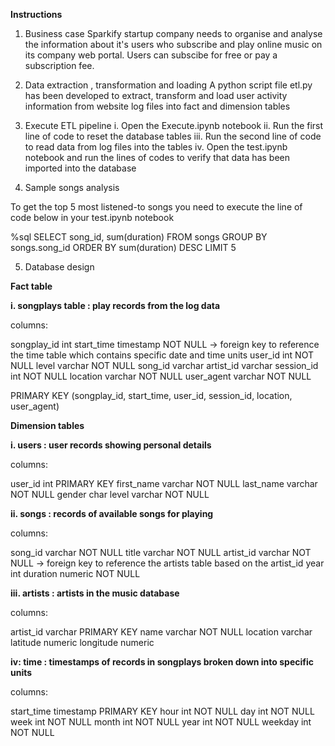 **Instructions**

1. Business case
Sparkify startup company  needs to organise and analyse the information about it's users who subscribe and play online music on its company web portal. Users can subscibe for free or pay a subscription fee.

2. Data extraction , transformation and loading
A python script file etl.py has been developed to extract, transform and load user activity information from website log files into fact and dimension tables

3. Execute ETL pipeline
i. Open the Execute.ipynb notebook
ii. Run the first line of code to reset the database tables
iii. Run the second line of code to  read data from log files into the tables
iv. Open the test.ipynb notebook and run the lines of codes to verify  that data has been imported into the database

4. Sample songs analysis

To get the top 5 most listened-to songs you need to execute the line of code below in your test.ipynb notebook

%sql SELECT song_id, sum(duration) FROM songs GROUP BY songs.song_id ORDER BY sum(duration) DESC LIMIT 5

5. Database design

**Fact table**

**i. songplays table : play records from the log data**

columns:

songplay_id int
start_time timestamp NOT NULL -> foreign key to reference the time table which contains specific date and time units
user_id int NOT NULL
level varchar NOT NULL
song_id varchar
artist_id varchar
session_id int NOT NULL
location varchar NOT NULL
user_agent varchar NOT NULL

PRIMARY KEY (songplay_id, start_time, user_id, session_id, location, user_agent)


**Dimension tables**

**i. users : user records showing personal details**

columns:

user_id int PRIMARY KEY
first_name varchar NOT NULL
last_name varchar NOT NULL
gender char
level varchar NOT NULL


**ii.  songs : records of available songs for playing**

columns: 

song_id varchar NOT NULL
title varchar NOT NULL
artist_id varchar  NOT NULL  -> foreign key to reference the artists table based on the artist_id
year int
duration numeric NOT NULL


**iii. artists : artists in the music database**

columns:

artist_id varchar PRIMARY KEY
name varchar NOT NULL
location varchar
latitude numeric
longitude numeric

**iv: time : timestamps of records in songplays broken down into specific units**


columns:

start_time timestamp   PRIMARY KEY
hour int NOT NULL
day int NOT NULL
week int NOT NULL
month int NOT NULL
year int NOT NULL
weekday int NOT NULL


